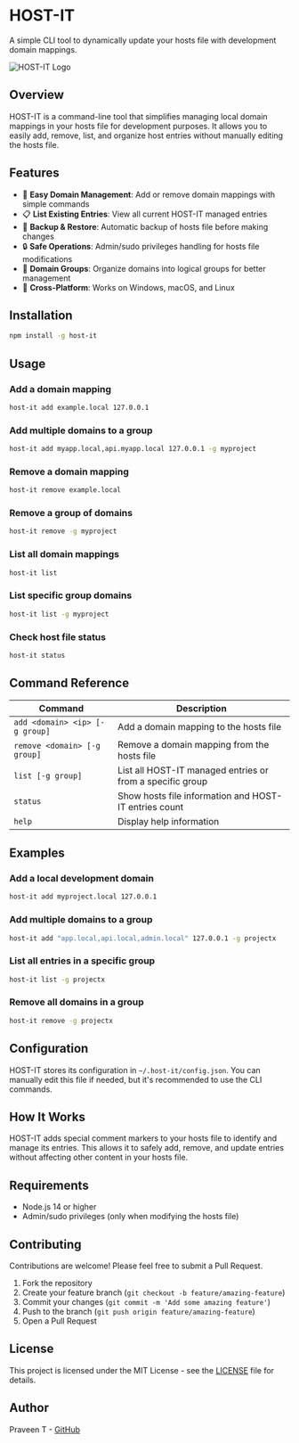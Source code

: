 # HOST-IT

A simple CLI tool to dynamically update your hosts file with development domain mappings.

![HOST-IT Logo](https://github.com/praveent04/host-it/raw/main/assets/logo.png)

## Overview

HOST-IT is a command-line tool that simplifies managing local domain mappings in your hosts file for development purposes. It allows you to easily add, remove, list, and organize host entries without manually editing the hosts file.

## Features

- 🚀 **Easy Domain Management**: Add or remove domain mappings with simple commands
- 📋 **List Existing Entries**: View all current HOST-IT managed entries
- 🔄 **Backup & Restore**: Automatic backup of hosts file before making changes
- 🔒 **Safe Operations**: Admin/sudo privileges handling for hosts file modifications
- 🎯 **Domain Groups**: Organize domains into logical groups for better management
- 📱 **Cross-Platform**: Works on Windows, macOS, and Linux

## Installation

```bash
npm install -g host-it
```

## Usage

### Add a domain mapping

```bash
host-it add example.local 127.0.0.1
```

### Add multiple domains to a group

```bash
host-it add myapp.local,api.myapp.local 127.0.0.1 -g myproject
```

### Remove a domain mapping

```bash
host-it remove example.local
```

### Remove a group of domains

```bash
host-it remove -g myproject
```

### List all domain mappings

```bash
host-it list
```

### List specific group domains

```bash
host-it list -g myproject
```

### Check host file status

```bash
host-it status
```

## Command Reference

| Command | Description |
|---------|-------------|
| `add <domain> <ip> [-g group]` | Add a domain mapping to the hosts file |
| `remove <domain> [-g group]` | Remove a domain mapping from the hosts file |
| `list [-g group]` | List all HOST-IT managed entries or from a specific group |
| `status` | Show hosts file information and HOST-IT entries count |
| `help` | Display help information |

## Examples

### Add a local development domain

```bash
host-it add myproject.local 127.0.0.1
```

### Add multiple domains to a group

```bash
host-it add "app.local,api.local,admin.local" 127.0.0.1 -g projectx
```

### List all entries in a specific group

```bash
host-it list -g projectx
```

### Remove all domains in a group

```bash
host-it remove -g projectx
```

## Configuration

HOST-IT stores its configuration in `~/.host-it/config.json`. You can manually edit this file if needed, but it's recommended to use the CLI commands.

## How It Works

HOST-IT adds special comment markers to your hosts file to identify and manage its entries. This allows it to safely add, remove, and update entries without affecting other content in your hosts file.

## Requirements

- Node.js 14 or higher
- Admin/sudo privileges (only when modifying the hosts file)

## Contributing

Contributions are welcome! Please feel free to submit a Pull Request.

1. Fork the repository
2. Create your feature branch (`git checkout -b feature/amazing-feature`)
3. Commit your changes (`git commit -m 'Add some amazing feature'`)
4. Push to the branch (`git push origin feature/amazing-feature`)
5. Open a Pull Request

## License

This project is licensed under the MIT License - see the [LICENSE](LICENSE) file for details.

## Author

Praveen T - [GitHub](https://github.com/praveent04)
